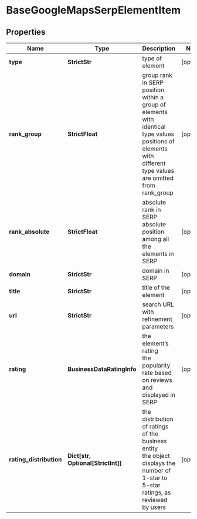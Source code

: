 # BaseGoogleMapsSerpElementItem


## Properties

| Name | Type | Description | Notes |
|------------ | ------------- | ------------- | -------------|
**type** | **StrictStr** | type of element |[optional]|
**rank_group** | **StrictFloat** | group rank in SERP<br>position within a group of elements with identical type values<br>positions of elements with different type values are omitted from rank_group |[optional]|
**rank_absolute** | **StrictFloat** | absolute rank in SERP<br>absolute position among all the elements in SERP |[optional]|
**domain** | **StrictStr** | domain in SERP |[optional]|
**title** | **StrictStr** | title of the element |[optional]|
**url** | **StrictStr** | search URL with refinement parameters |[optional]|
**rating** | **BusinessDataRatingInfo** | the element’s rating <br>the popularity rate based on reviews and displayed in SERP |[optional]|
**rating_distribution** | **Dict[str, Optional[StrictInt]]** | the distribution of ratings of the business entity<br>the object displays the number of 1-star to 5-star ratings, as reviewed by users |[optional]|